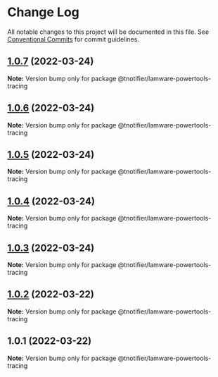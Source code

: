 # Change Log

All notable changes to this project will be documented in this file.
See [Conventional Commits](https://conventionalcommits.org) for commit guidelines.

## [1.0.7](https://github.com/tnotifier/lamware/compare/@tnotifier/lamware-powertools-tracing@1.0.6...@tnotifier/lamware-powertools-tracing@1.0.7) (2022-03-24)

**Note:** Version bump only for package @tnotifier/lamware-powertools-tracing





## [1.0.6](https://github.com/tnotifier/lamware/compare/@tnotifier/lamware-powertools-tracing@1.0.5...@tnotifier/lamware-powertools-tracing@1.0.6) (2022-03-24)

**Note:** Version bump only for package @tnotifier/lamware-powertools-tracing





## [1.0.5](https://github.com/tnotifier/lamware/compare/@tnotifier/lamware-powertools-tracing@1.0.4...@tnotifier/lamware-powertools-tracing@1.0.5) (2022-03-24)

**Note:** Version bump only for package @tnotifier/lamware-powertools-tracing





## [1.0.4](https://github.com/tnotifier/lamware/compare/@tnotifier/lamware-powertools-tracing@1.0.3...@tnotifier/lamware-powertools-tracing@1.0.4) (2022-03-24)

**Note:** Version bump only for package @tnotifier/lamware-powertools-tracing





## [1.0.3](https://github.com/tnotifier/lamware/compare/@tnotifier/lamware-powertools-tracing@1.0.2...@tnotifier/lamware-powertools-tracing@1.0.3) (2022-03-24)

**Note:** Version bump only for package @tnotifier/lamware-powertools-tracing





## [1.0.2](https://github.com/tnotifier/lamware/compare/@tnotifier/lamware-powertools-tracing@1.0.1...@tnotifier/lamware-powertools-tracing@1.0.2) (2022-03-22)

**Note:** Version bump only for package @tnotifier/lamware-powertools-tracing





## 1.0.1 (2022-03-22)

**Note:** Version bump only for package @tnotifier/lamware-powertools-tracing
